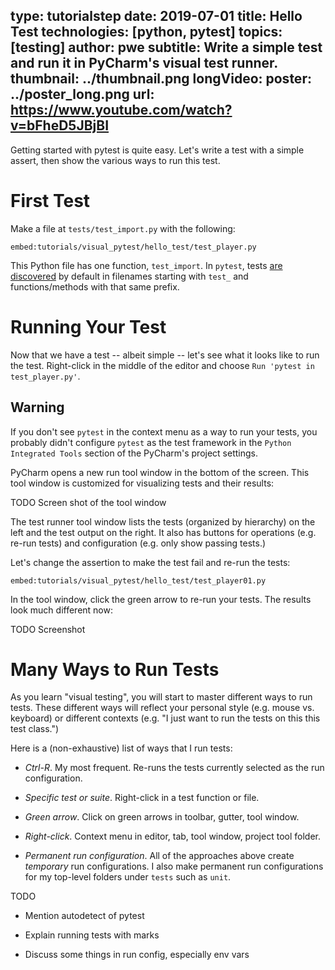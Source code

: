 type: tutorialstep
date: 2019-07-01
title: Hello Test
technologies: [python, pytest]
topics: [testing]
author: pwe
subtitle: Write a simple test and run it in PyCharm's visual test runner.
thumbnail: ../thumbnail.png
longVideo:
  poster: ../poster_long.png
  url: https://www.youtube.com/watch?v=bFheD5JBjBI
---

Getting started with pytest is quite easy. Let's write a test with a
simple assert, then show the various ways to run this test.

# First Test

Make a file at ``tests/test_import.py`` with the following:

`embed:tutorials/visual_pytest/hello_test/test_player.py`

This Python file has one function, ``test_import``. In ``pytest``, tests
[are discovered](https://docs.pytest.org/en/latest/goodpractices.html#conventions-for-python-test-discovery)
by default in filenames starting with ``test_`` and functions/methods with
that same prefix.

# Running Your Test

Now that we have a test -- albeit simple -- let's see what it looks like to
run the test. Right-click in the middle of the editor and choose
``Run 'pytest in test_player.py'``.

## Warning

If you don't see ``pytest`` in the context menu as a way to run
your tests, you probably didn't configure ``pytest`` as the test
framework in the ``Python Integrated Tools`` section of the PyCharm's
project settings.

PyCharm opens a new run tool window in the bottom of the screen. This tool
window is customized for visualizing tests and their results:

TODO Screen shot of the tool window

The test runner tool window lists the tests (organized by hierarchy) on the
left and the test output on the right. It also has buttons for operations
(e.g. re-run tests) and configuration (e.g. only show passing tests.)

Let's change the assertion to make the test fail and re-run the tests:

`embed:tutorials/visual_pytest/hello_test/test_player01.py`

In the tool window, click the green arrow to re-run your tests. The results
look much different now:

TODO Screenshot

# Many Ways to Run Tests

As you learn "visual testing", you will start to master different ways to
run tests. These different ways will reflect your personal style (e.g.
mouse vs. keyboard) or different contexts (e.g. "I just want to run the
tests on this this test class.")

Here is a (non-exhaustive) list of ways that I run tests:

- *Ctrl-R*. My most frequent. Re-runs the tests currently selected as
  the run configuration.

- *Specific test or suite*. Right-click in a test function or file.

- *Green arrow*. Click on green arrows in toolbar, gutter, tool window.

- *Right-click*. Context menu in editor, tab, tool window, project tool
  folder.

- *Permanent run configuration*. All of the approaches above create
  *temporary* run configurations. I also make permanent run configurations
  for my top-level folders under ``tests`` such as ``unit``.

TODO

- Mention autodetect of pytest

- Explain running tests with marks

- Discuss some things in run config, especially env vars

